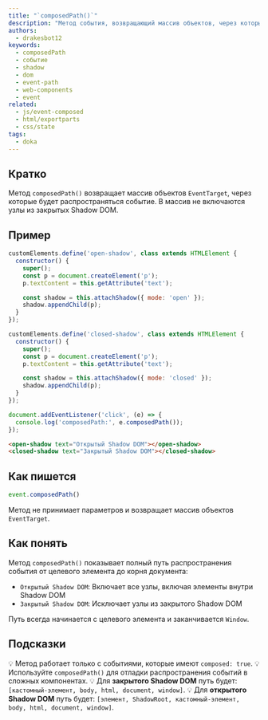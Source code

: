 ```yaml
---
title: "`composedPath()`"
description: "Метод события, возвращающий массив объектов, через которые будет распространяться событие, включая элементы Shadow DOM."
authors:
  - drakesbot12
keywords:
  - composedPath
  - событие
  - shadow
  - dom
  - event-path
  - web-components
  - event
related:
  - js/event-composed
  - html/exportparts
  - css/state
tags:
  - doka
---
```


## Кратко

Метод `composedPath()` возвращает массив объектов `EventTarget`, через которые будет распространяться событие. В массив не включаются узлы из закрытых Shadow DOM.

## Пример

```javascript
customElements.define('open-shadow', class extends HTMLElement {
  constructor() {
    super();
    const p = document.createElement('p');
    p.textContent = this.getAttribute('text');

    const shadow = this.attachShadow({ mode: 'open' });
    shadow.appendChild(p);
  }
});

customElements.define('closed-shadow', class extends HTMLElement {
  constructor() {
    super();
    const p = document.createElement('p');
    p.textContent = this.getAttribute('text');

    const shadow = this.attachShadow({ mode: 'closed' });
    shadow.appendChild(p);
  }
});

document.addEventListener('click', (e) => {
  console.log('composedPath:', e.composedPath());
});
```

```html
<open-shadow text="Открытый Shadow DOM"></open-shadow>
<closed-shadow text="Закрытый Shadow DOM"></closed-shadow>
```

## Как пишется

```javascript
event.composedPath()
```

Метод не принимает параметров и возвращает массив объектов `EventTarget`.

## Как понять

Метод `composedPath()` показывает полный путь распространения события от целевого элемента до корня документа:

- `Открытый Shadow DOM`: Включает все узлы, включая элементы внутри Shadow DOM
- `Закрытый Shadow DOM`: Исключает узлы из закрытого Shadow DOM

Путь всегда начинается с целевого элемента и заканчивается `Window`.

## Подсказки

💡 Метод работает только с событиями, которые имеют `composed: true`.
💡 Используйте `composedPath()` для отладки распространения событий в сложных компонентах.
💡 Для **закрытого Shadow DOM** путь будет: `[кастомный-элемент, body, html, document, window]`.
💡 Для **открытого Shadow DOM** путь будет: `[элемент, ShadowRoot, кастомный-элемент, body, html, document, window]`.
